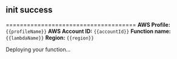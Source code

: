 ## init success
=====================================
**AWS Profile:** `{{profileName}}`
**AWS Account ID:** `{{accountId}}`
**Function name:** `{{lambdaName}}`
**Region:** `{{region}}`

Deploying your function...
